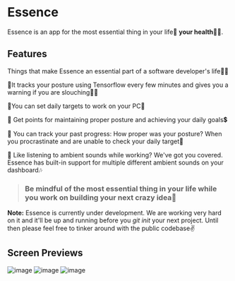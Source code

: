 # Essence

Essence is an app for the most essential thing in your life🏃 **your health**🏃‍♂️.

## Features

Things that make Essence an essential part of a software developer's life👩‍💻

📌It tracks your posture using Tensorflow every few minutes and gives you a warning if you are slouching🙆‍♂️

📌You can set daily targets to work on your PC🎯

📌 Get points for maintaining proper posture and achieving your daily goals💲

📌 You can track your past progress: How proper was your posture? When you procrastinate and are unable to check your daily target📝

📌 Like listening to ambient sounds while working? We've got you covered. Essence has built-in support for multiple different ambient sounds on your dashboard🎶

> ### Be mindful of the most essential thing in your life while you work on building your next crazy idea💫

**Note:** Essence is currently under development. We are working very hard on it and it'll be up and running before you _git init_ your next project. Until then please feel free to tinker around with the public codebase✌️

## Screen Previews

![image](https://github.com/EssenceHQ/.github/assets/54448525/fdf6b046-7292-41cc-9a89-cfe5df0950ce)
![image](https://github.com/EssenceHQ/.github/assets/54448525/7305006c-265d-4512-ace8-85a18e8ce8b9)
![image](https://github.com/EssenceHQ/.github/assets/54448525/b16043dc-f446-4671-8a53-59226bfdfd60)


